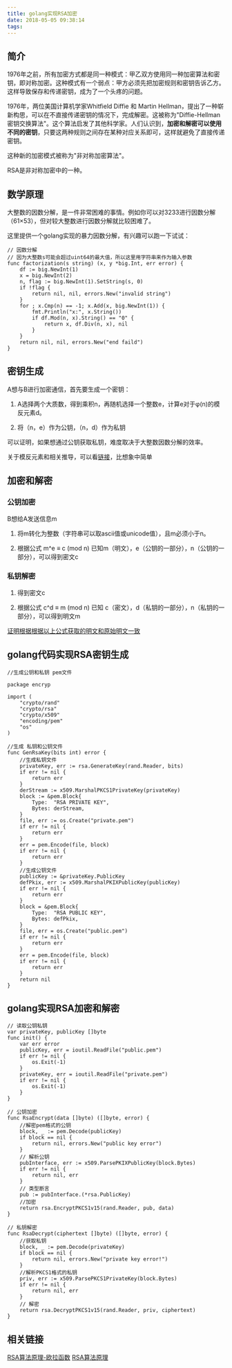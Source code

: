 ```yaml
---
title: golang实现RSA加密
date: 2018-05-05 09:38:14
tags:
---
```


## 简介
1976年之前，所有加密方式都是同一种模式：甲乙双方使用同一种加密算法和密钥，即对称加密。这种模式有一个弱点：甲方必须先把加密规则和密钥告诉乙方。这样导致保存和传递密钥，成为了一个头疼的问题。

1976年，两位美国计算机学家Whitfield Diffie 和 Martin Hellman，提出了一种崭新构思，可以在不直接传递密钥的情况下，完成解密。这被称为"Diffie-Hellman密钥交换算法"。这个算法启发了其他科学家。人们认识到，**加密和解密可以使用不同的密钥**，只要这两种规则之间存在某种对应关系即可，这样就避免了直接传递密钥。

这种新的加密模式被称为"非对称加密算法"。

RSA是非对称加密中的一种。

## 数学原理
大整数的因数分解，是一件非常困难的事情。例如你可以对3233进行因数分解（61×53），但对较大整数进行因数分解就比较困难了。

这里提供一个golang实现的暴力因数分解，有兴趣可以跑一下试试：

    // 因数分解
    // 因为大整数s可能会超过uint64的最大值，所以这里用字符串来作为输入参数
    func factorization(s string) (x, y *big.Int, err error) {
        df := big.NewInt(1)
        x = big.NewInt(2)
        n, flag := big.NewInt(1).SetString(s, 0)
        if !flag {
            return nil, nil, errors.New("invalid string")
        }
        for ; x.Cmp(n) == -1; x.Add(x, big.NewInt(1)) {
            fmt.Println("x:", x.String())
            if df.Mod(n, x).String() == "0" {
                return x, df.Div(n, x), nil
            }
        }
        return nil, nil, errors.New("end faild")
    }

## 密钥生成
A想与B进行加密通信，首先要生成一个密钥：

1. A选择两个大质数，得到乘积n，再随机选择一个整数e，计算e对于φ(n)的模反元素d。

2. 将（n，e）作为公钥，（n，d）作为私钥

可以证明，如果想通过公钥获取私钥，难度取决于大整数因数分解的效率。

关于模反元素和相关推导，可以看[链接](http://www.ruanyifeng.com/blog/2013/06/rsa_algorithm_part_one.html)，比想象中简单

## 加密和解密

### 公钥加密

B想给A发送信息m

1. 将m转化为整数（字符串可以取ascii值或unicode值），且m必须小于n。

2. 根据公式
    m^e ≡ c (mod n)
已知m（明文），e（公钥的一部分），n（公钥的一部分），可以得到密文c

### 私钥解密

1. 得到密文c

2. 根据公式
    c^d ≡ m (mod n)
已知 c（密文），d（私钥的一部分），n（私钥的一部分），可以得到明文m

[证明根据根据以上公式获取的明文和原始明文一致](http://www.ruanyifeng.com/blog/2013/07/rsa_algorithm_part_two.html)

## golang代码实现RSA密钥生成

    //生成公钥和私钥 pem文件

    package encryp

    import (
        "crypto/rand"
        "crypto/rsa"
        "crypto/x509"
        "encoding/pem"
        "os"
    )

    //生成 私钥和公钥文件
    func GenRsaKey(bits int) error {
        //生成私钥文件
        privateKey, err := rsa.GenerateKey(rand.Reader, bits)
        if err != nil {
            return err
        }
        derStream := x509.MarshalPKCS1PrivateKey(privateKey)
        block := &pem.Block{
            Type:  "RSA PRIVATE KEY",
            Bytes: derStream,
        }
        file, err := os.Create("private.pem")
        if err != nil {
            return err
        }
        err = pem.Encode(file, block)
        if err != nil {
            return err
        }
        //生成公钥文件
        publicKey := &privateKey.PublicKey
        defPkix, err := x509.MarshalPKIXPublicKey(publicKey)
        if err != nil {
            return err
        }
        block = &pem.Block{
            Type:  "RSA PUBLIC KEY",
            Bytes: defPkix,
        }
        file, err = os.Create("public.pem")
        if err != nil {
            return err
        }
        err = pem.Encode(file, block)
        if err != nil {
            return err
        }
        return nil
    }

## golang实现RSA加密和解密

    // 读取公钥私钥
    var privateKey, publicKey []byte
    func init() {
        var err error
        publicKey, err = ioutil.ReadFile("public.pem")
        if err != nil {
            os.Exit(-1)
        }
        privateKey, err = ioutil.ReadFile("private.pem")
        if err != nil {
            os.Exit(-1)
        }
    }

    // 公钥加密
    func RsaEncrypt(data []byte) ([]byte, error) {
        //解密pem格式的公钥
        block, _ := pem.Decode(publicKey)
        if block == nil {
            return nil, errors.New("public key error")
        }
        // 解析公钥
        pubInterface, err := x509.ParsePKIXPublicKey(block.Bytes)
        if err != nil {
            return nil, err
        }
        // 类型断言
        pub := pubInterface.(*rsa.PublicKey)
        //加密
        return rsa.EncryptPKCS1v15(rand.Reader, pub, data)
    }

    // 私钥解密
    func RsaDecrypt(ciphertext []byte) ([]byte, error) {
        //获取私钥
        block, _ := pem.Decode(privateKey)
        if block == nil {
            return nil, errors.New("private key error!")
        }
        //解析PKCS1格式的私钥
        priv, err := x509.ParsePKCS1PrivateKey(block.Bytes)
        if err != nil {
            return nil, err
        }
        // 解密
        return rsa.DecryptPKCS1v15(rand.Reader, priv, ciphertext)
    }

## 相关链接
[RSA算法原理-欧拉函数](http://www.ruanyifeng.com/blog/2013/06/rsa_algorithm_part_one.html)
[RSA算法原理](http://www.ruanyifeng.com/blog/2013/07/rsa_algorithm_part_two.html)